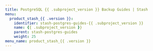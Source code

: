 ```yaml
---
title: PostgreSQL {{ .subproject_version }} Backup Guides | Stash
menu:
  product_stash_{{ .version }}:
    identifier: stash-postgres-guides-{{ .subproject_version }}
    name: {{ .subproject_version }}
    parent: stash-postgres-guides
    weight: 25
menu_name: product_stash_{{ .version }}
---
```

